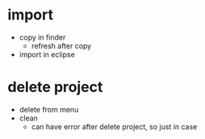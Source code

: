 # import

- copy in finder
  - refresh after copy
- import in eclipse

# delete project

- delete from menu
- clean
  - can have error after delete project, so just in case
